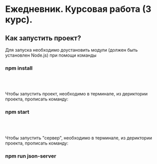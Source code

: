 # Ежедневник. Курсовая работа (3 курс). 
## Как запустить проект?
Для запуска необходимо доустановить модули (должен быть установлен Node.js) при помощи команды
### npm install
<br/><br/>

Чтобы запустить проект, необходимо в терминале, из дериктории проекта, прописать команду:
### npm start
<br/><br/>

Чтобы запустить "сервер", необходимо в терминале, из дериктории проекта, прописать команду:
### npm run json-server
